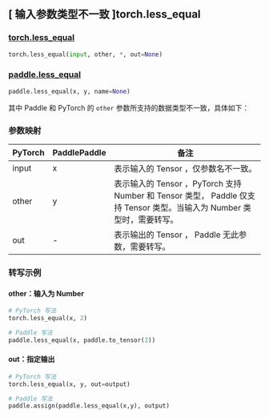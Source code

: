 ## [ 输入参数类型不一致 ]torch.less_equal

### [torch.less_equal](https://pytorch.org/docs/stable/generated/torch.less_equal.html#torch.less_equal)

```python
torch.less_equal(input, other, *, out=None)
```

### [paddle.less_equal](https://www.paddlepaddle.org.cn/documentation/docs/zh/develop/api/paddle/less_equal_cn.html)

```python
paddle.less_equal(x, y, name=None)
```

其中 Paddle 和 PyTorch 的 `other` 参数所支持的数据类型不一致，具体如下：
### 参数映射

| PyTorch       | PaddlePaddle | 备注                                                   |
| ------------- | ------------ | ------------------------------------------------------ |
| input         | x            | 表示输入的 Tensor ，仅参数名不一致。                     |
| other         | y            | 表示输入的 Tensor ，PyTorch 支持 Number 和 Tensor 类型， Paddle 仅支持 Tensor 类型。当输入为 Number 类型时，需要转写。      |
| out           | -            | 表示输出的 Tensor ， Paddle 无此参数，需要转写。      |


### 转写示例
#### other：输入为 Number
```python
# PyTorch 写法
torch.less_equal(x, 2)

# Paddle 写法
paddle.less_equal(x, paddle.to_tensor(2))
```

#### out：指定输出
```python
# PyTorch 写法
torch.less_equal(x, y, out=output)

# Paddle 写法
paddle.assign(paddle.less_equal(x,y), output)
```
